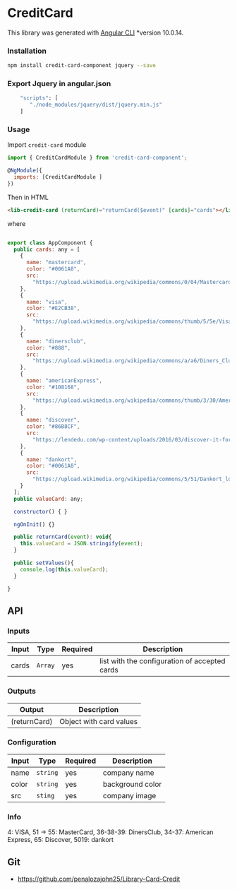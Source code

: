 # CreditCard

This library was generated with [Angular CLI](https://github.com/angular/angular-cli) *version 10.0.14.

### Installation

```bash
npm install credit-card-component jquery --save
```

### Export Jquery in angular.json
```bash
    "scripts": [
       "./node_modules/jquery/dist/jquery.min.js"
    ]
```


### Usage

Import `credit-card` module

```js
import { CreditCardModule } from 'credit-card-component';

@NgModule({
  imports: [CreditCardModule ]
})
```

Then in HTML

```html
<lib-credit-card (returnCard)="returnCard($event)" [cards]="cards"></lib-credit-card>
```

where

```js

export class AppComponent {
  public cards: any = [
    {
      name: "mastercard",
      color: "#0061A8",
      src:
        "https://upload.wikimedia.org/wikipedia/commons/0/04/Mastercard-logo.png"
    },
    {
      name: "visa",
      color: "#E2CB38",
      src:
        "https://upload.wikimedia.org/wikipedia/commons/thumb/5/5e/Visa_Inc._logo.svg/2000px-Visa_Inc._logo.svg.png"
    },
    {
      name: "dinersclub",
      color: "#888",
      src:
        "https://upload.wikimedia.org/wikipedia/commons/a/a6/Diners_Club_Logo3.svg"
    },
    {
      name: "americanExpress",
      color: "#108168",
      src:
        "https://upload.wikimedia.org/wikipedia/commons/thumb/3/30/American_Express_logo.svg/600px-American_Express_logo.svg.png"
    },
    {
      name: "discover",
      color: "#86B8CF",
      src:
        "https://lendedu.com/wp-content/uploads/2016/03/discover-it-for-students-credit-card.jpg"
    },
    {
      name: "dankort",
      color: "#0061A8",
      src:
        "https://upload.wikimedia.org/wikipedia/commons/5/51/Dankort_logo.png"
    }
  ];
  public valueCard: any;

  constructor() { }

  ngOnInit() {}

  public returnCard(event): void{
    this.valueCard = JSON.stringify(event);
  }

  public setValues(){
    console.log(this.valueCard);
  }

}

```
## API
### Inputs
| Input  | Type | Required | Description |
| ------------- | ------------- | ------------- | ------------- |
| cards | `Array` | yes | list with the configuration of accepted cards |


### Outputs

| Output  | Description |
| ------------- | ------------- |
| (returnCard)  | Object with card values |


### Configuration

| Input  | Type | Required | Description |
| ------------- | ------------- | ------------- | ------------- |
| name  | `string` | yes | company name |
| color  | `string` | yes | background color |
| src  | `sting` | yes | company image |

### Info

4: VISA, 51 -> 55: MasterCard, 36-38-39: DinersClub, 34-37: American Express, 65: Discover, 5019: dankort
     

## Git

* <https://github.com/penalozajohn25/Library-Card-Credit>


